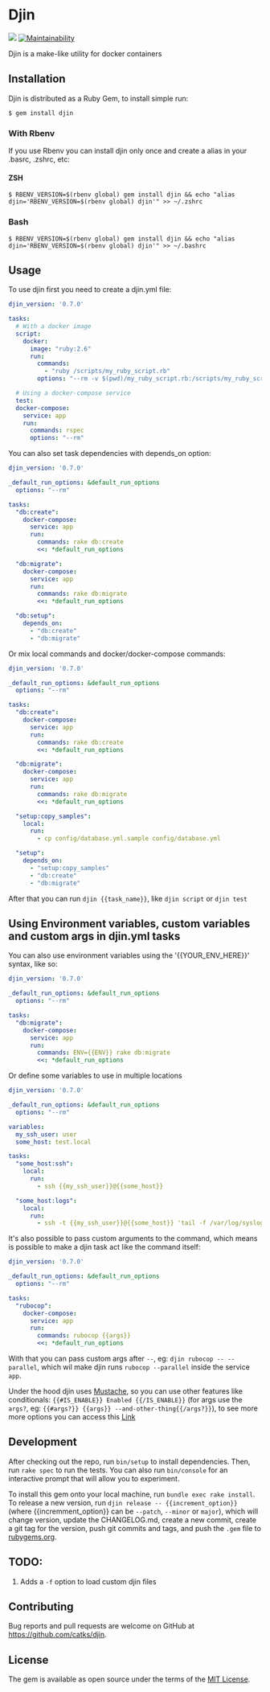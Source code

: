 # Djin

![](https://github.com/catks/djin/workflows/Ruby/badge.svg?branch=master)
[![Maintainability](https://api.codeclimate.com/v1/badges/824a2e78399813543212/maintainability)](https://codeclimate.com/github/catks/djin/maintainability)

Djin is a make-like utility for docker containers

## Installation

Djin is distributed as a Ruby Gem, to install simple run:

    $ gem install djin

### With Rbenv

If you use Rbenv you can install djin only once and create a alias in your .basrc, .zshrc, etc:

#### ZSH
    $ RBENV_VERSION=$(rbenv global) gem install djin && echo "alias djin='RBENV_VERSION=$(rbenv global) djin'" >> ~/.zshrc

### Bash
    $ RBENV_VERSION=$(rbenv global) gem install djin && echo "alias djin='RBENV_VERSION=$(rbenv global) djin'" >> ~/.bashrc

## Usage

To use djin first you need to create a djin.yml file:

```yaml
djin_version: '0.7.0'

tasks:
  # With a docker image
  script:
    docker:
      image: "ruby:2.6"
      run:
        commands:
          - "ruby /scripts/my_ruby_script.rb"
        options: "--rm -v $(pwd)/my_ruby_script.rb:/scripts/my_ruby_script.rb"

  # Using a docker-compose service
  test:
  docker-compose:
    service: app
    run:
      commands: rspec
      options: "--rm"
```

You can also set task dependencies with depends_on option:


```yaml
djin_version: '0.7.0'

_default_run_options: &default_run_options
  options: "--rm"

tasks: 
  "db:create":
    docker-compose:
      service: app
      run:
        commands: rake db:create
        <<: *default_run_options

  "db:migrate":
    docker-compose:
      service: app
      run:
        commands: rake db:migrate
        <<: *default_run_options

  "db:setup":
    depends_on:
      - "db:create"
      - "db:migrate"
```

Or mix local commands and docker/docker-compose commands:

```yaml
djin_version: '0.7.0'

_default_run_options: &default_run_options
  options: "--rm"

tasks:
  "db:create":
    docker-compose:
      service: app
      run:
        commands: rake db:create
        <<: *default_run_options

  "db:migrate":
    docker-compose:
      service: app
      run:
        commands: rake db:migrate
        <<: *default_run_options

  "setup:copy_samples":
    local:
      run:
        - cp config/database.yml.sample config/database.yml

  "setup":
    depends_on:
      - "setup:copy_samples"
      - "db:create"
      - "db:migrate"
```

After that you can run `djin {{task_name}}`, like `djin script` or `djin test`

## Using Environment variables, custom variables and custom args in djin.yml tasks

You can also use environment variables using the '{{YOUR_ENV_HERE}}' syntax, like so:

```yaml
djin_version: '0.7.0'

_default_run_options: &default_run_options
  options: "--rm"

tasks:
  "db:migrate":
    docker-compose:
      service: app
      run:
        commands: ENV={{ENV}} rake db:migrate
        <<: *default_run_options

```

Or define some variables to use in multiple locations
```yaml
djin_version: '0.7.0'

_default_run_options: &default_run_options
  options: "--rm"

variables:
  my_ssh_user: user
  some_host: test.local

tasks:
  "some_host:ssh":
    local:
      run:
        - ssh {{my_ssh_user}}@{{some_host}}

  "some_host:logs":
    local:
      run:
        - ssh -t {{my_ssh_user}}@{{some_host}} 'tail -f /var/log/syslog'
```

It's also possible to pass custom arguments to the command, which means is possible to make a djin task act like the command itself:

```yaml
djin_version: '0.7.0'

_default_run_options: &default_run_options
  options: "--rm"

tasks:
  "rubocop":
    docker-compose:
      service: app
      run:
        commands: rubocop {{args}}
        <<: *default_run_options

```

With that you can pass custom args after `--`, eg: `djin rubocop -- --parallel`, which wil make djin runs `rubocop --parallel` inside the service `app`.

Under the hood djin uses [Mustache](https://mustache.github.io/), so you can use other features like conditionals: `{{#IS_ENABLE}} Enabled {{/IS_ENABLE}}` (for args use the `args?`, eg: `{{#args?}} {{args}} --and-other-thing{{/args?}}`), to see more more options you can access this [Link](https://mustache.github.io/mustache.5.html)

## Development

After checking out the repo, run `bin/setup` to install dependencies. Then, run `rake spec` to run the tests. You can also run `bin/console` for an interactive prompt that will allow you to experiment.

To install this gem onto your local machine, run `bundle exec rake install`. To release a new version, run `djin release -- {{increment_option}}` (where {{incremment_option}} can be `--patch`, `--minor` or `major`), which will change version, update the CHANGELOG.md, create a new commit, create a git tag for the version, push git commits and tags, and push the `.gem` file to [rubygems.org](https://rubygems.org).

## TODO:

1. Adds a `-f` option to load custom djin files

## Contributing

Bug reports and pull requests are welcome on GitHub at https://github.com/catks/djin.

## License

The gem is available as open source under the terms of the [MIT License](https://opensource.org/licenses/MIT).
